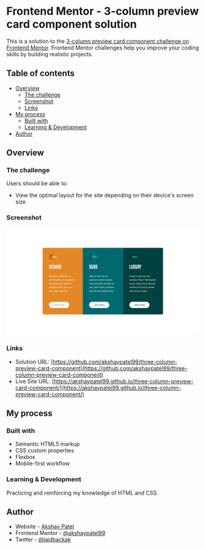 # Frontend Mentor - 3-column preview card component solution

This is a solution to the [3-column preview card component challenge on Frontend Mentor](https://www.frontendmentor.io/challenges/3column-preview-card-component-pH92eAR2-). Frontend Mentor challenges help you improve your coding skills by building realistic projects.

## Table of contents

- [Overview](#overview)
  - [The challenge](#the-challenge)
  - [Screenshot](#screenshot)
  - [Links](#links)
- [My process](#my-process)
  - [Built with](#built-with)
  - [Learning & Development](#learning-&-development)
- [Author](#author)

## Overview

### The challenge

Users should be able to:

- View the optimal layout for the site depending on their device's screen size

### Screenshot

![](./images/screenshot.png)

### Links

- Solution URL: [https://github.com/akshaypatel99/three-column-preview-card-component](https://github.com/akshaypatel99/three-column-preview-card-component)
- Live Site URL: [https://akshaypatel99.github.io/three-column-preview-card-component/](https://akshaypatel99.github.io/three-column-preview-card-component/)

## My process

### Built with

- Semantic HTML5 markup
- CSS custom properties
- Flexbox
- Mobile-first workflow

### Learning & Development

Practicing and reinforcing my knowledge of HTML and CSS.

## Author

- Website - [Akshay Patel](https://www.akshaypatel.dev)
- Frontend Mentor - [@akshaypatel99](https://www.frontendmentor.io/profile/akshaypatel99)
- Twitter - [@laidbackak](https://www.twitter.com/laidbackak)
